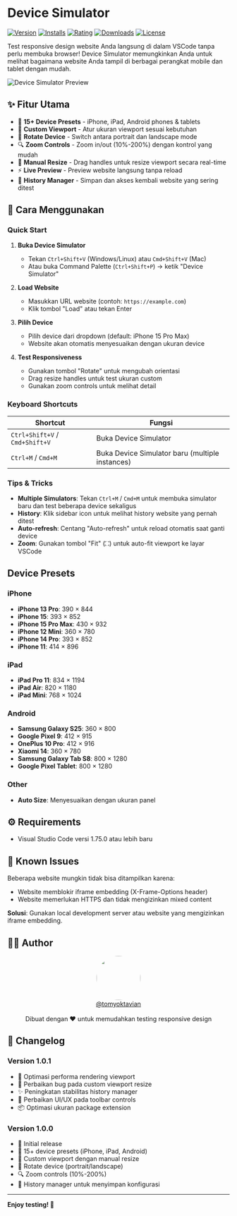 # Device Simulator

[![Version](https://img.shields.io/visual-studio-marketplace/v/tomyoktavian.device-simulator?style=for-the-badge&logo=visual-studio-code&color=blue)](https://marketplace.visualstudio.com/items?itemName=tomyoktavian.device-simulator)
[![Installs](https://img.shields.io/visual-studio-marketplace/i/tomyoktavian.device-simulator?style=for-the-badge&logo=visual-studio-code&color=success)](https://marketplace.visualstudio.com/items?itemName=tomyoktavian.device-simulator)
[![Rating](https://img.shields.io/visual-studio-marketplace/r/tomyoktavian.device-simulator?style=for-the-badge&logo=visual-studio-code&color=yellow)](https://marketplace.visualstudio.com/items?itemName=tomyoktavian.device-simulator)
[![Downloads](https://img.shields.io/visual-studio-marketplace/d/tomyoktavian.device-simulator?style=for-the-badge&logo=visual-studio-code&color=orange)](https://marketplace.visualstudio.com/items?itemName=tomyoktavian.device-simulator)
[![License](https://img.shields.io/github/license/tomyoktavian/device-simulator?style=for-the-badge)](https://github.com/tomyoktavian/device-simulator/blob/main/LICENSE)

Test responsive design website Anda langsung di dalam VSCode tanpa perlu membuka browser! Device Simulator memungkinkan Anda untuk melihat bagaimana website Anda tampil di berbagai perangkat mobile dan tablet dengan mudah.

![Device Simulator Preview](https://raw.githubusercontent.com/tomyoktavian/device-simulator/main/assets/preview.gif)

## ✨ Fitur Utama

- 🎯 **15+ Device Presets** - iPhone, iPad, Android phones & tablets
- 📐 **Custom Viewport** - Atur ukuran viewport sesuai kebutuhan
- 🔄 **Rotate Device** - Switch antara portrait dan landscape mode
- 🔍 **Zoom Controls** - Zoom in/out (10%-200%) dengan kontrol yang mudah
- 📏 **Manual Resize** - Drag handles untuk resize viewport secara real-time
- ⚡ **Live Preview** - Preview website langsung tanpa reload
- 💾 **History Manager** - Simpan dan akses kembali website yang sering ditest

## 🚀 Cara Menggunakan

### Quick Start

1. **Buka Device Simulator**
   - Tekan `Ctrl+Shift+V` (Windows/Linux) atau `Cmd+Shift+V` (Mac)
   - Atau buka Command Palette (`Ctrl+Shift+P`) → ketik "Device Simulator"

2. **Load Website**
   - Masukkan URL website (contoh: `https://example.com`)
   - Klik tombol "Load" atau tekan Enter

3. **Pilih Device**
   - Pilih device dari dropdown (default: iPhone 15 Pro Max)
   - Website akan otomatis menyesuaikan dengan ukuran device

4. **Test Responsiveness**
   - Gunakan tombol "Rotate" untuk mengubah orientasi
   - Drag resize handles untuk test ukuran custom
   - Gunakan zoom controls untuk melihat detail

### Keyboard Shortcuts

| Shortcut | Fungsi |
|----------|--------|
| `Ctrl+Shift+V` / `Cmd+Shift+V` | Buka Device Simulator |
| `Ctrl+M` / `Cmd+M` | Buka Device Simulator baru (multiple instances) |

### Tips & Tricks

- **Multiple Simulators**: Tekan `Ctrl+M` / `Cmd+M` untuk membuka simulator baru dan test beberapa device sekaligus
- **History**: Klik sidebar icon untuk melihat history website yang pernah ditest
- **Auto-refresh**: Centang "Auto-refresh" untuk reload otomatis saat ganti device
- **Zoom**: Gunakan tombol "Fit" (⛶) untuk auto-fit viewport ke layar VSCode

## Device Presets

### iPhone
- **iPhone 13 Pro**: 390 × 844
- **iPhone 15**: 393 × 852
- **iPhone 15 Pro Max**: 430 × 932
- **iPhone 12 Mini**: 360 × 780
- **iPhone 14 Pro**: 393 × 852
- **iPhone 11**: 414 × 896

### iPad
- **iPad Pro 11**: 834 × 1194
- **iPad Air**: 820 × 1180
- **iPad Mini**: 768 × 1024

### Android
- **Samsung Galaxy S25**: 360 × 800
- **Google Pixel 9**: 412 × 915
- **OnePlus 10 Pro**: 412 × 916
- **Xiaomi 14**: 360 × 780
- **Samsung Galaxy Tab S8**: 800 × 1280
- **Google Pixel Tablet**: 800 × 1280

### Other
- **Auto Size**: Menyesuaikan dengan ukuran panel

## ⚙️ Requirements

- Visual Studio Code versi 1.75.0 atau lebih baru

## 🐛 Known Issues

Beberapa website mungkin tidak bisa ditampilkan karena:
- Website memblokir iframe embedding (X-Frame-Options header)
- Website memerlukan HTTPS dan tidak mengizinkan mixed content

**Solusi**: Gunakan local development server atau website yang mengizinkan iframe embedding.

## 👨‍💻 Author

<div align="center">
  <img src="https://github.com/tomyoktavian.png" width="100" style="border-radius: 50%;" />
  <br />
  <a href="https://github.com/tomyoktavian">@tomyoktavian</a>
  <br />
  <br />
  Dibuat dengan ❤️ untuk memudahkan testing responsive design
</div>

## 📝 Changelog

### Version 1.0.1
- 🚀 Optimasi performa rendering viewport
- 🐛 Perbaikan bug pada custom viewport resize
- ✨ Peningkatan stabilitas history manager
- 🎨 Perbaikan UI/UX pada toolbar controls
- 📦 Optimasi ukuran package extension

### Version 1.0.0
- 🎉 Initial release
- 🎯 15+ device presets (iPhone, iPad, Android)
- 📐 Custom viewport dengan manual resize
- 🔄 Rotate device (portrait/landscape)
- 🔍 Zoom controls (10%-200%)
- 💾 History manager untuk menyimpan konfigurasi

---

**Enjoy testing! 🚀**

